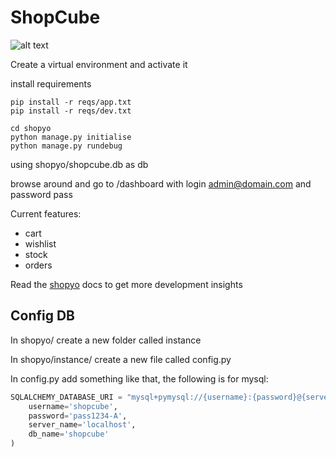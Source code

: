 # ShopCube

![alt text](https://github.com/shopyo/ShopCube/blob/dev/logo.png?raw=true)


Create a virtual environment and activate it

install requirements

```
pip install -r reqs/app.txt
pip install -r reqs/dev.txt
```


```
cd shopyo
python manage.py initialise
python manage.py rundebug
```
using shopyo/shopcube.db as db

browse around and go to /dashboard with login admin@domain.com and password pass

Current features:

-  cart
-  wishlist
-  stock
-  orders

Read the [shopyo](https://shopyo.readthedocs.io/en/latest/) docs to get more development insights

## Config DB


In shopyo/ create a new folder called instance

In shopyo/instance/ create a new file called config.py


In config.py add something like that, the following is for mysql:

```python
SQLALCHEMY_DATABASE_URI = "mysql+pymysql://{username}:{password}@{server_name}/{db_name}".format(
    username='shopcube',
    password='pass1234-A',
    server_name='localhost',
    db_name='shopcube'
)
```